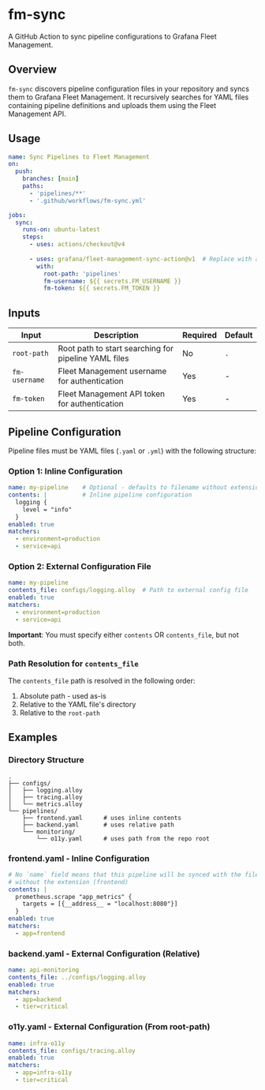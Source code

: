 # fm-sync

A GitHub Action to sync pipeline configurations to Grafana Fleet Management.

## Overview

`fm-sync` discovers pipeline configuration files in your repository and syncs them to Grafana Fleet Management. It recursively searches for YAML files containing pipeline definitions and uploads them using the Fleet Management API.

## Usage

```yaml
name: Sync Pipelines to Fleet Management
on:
  push:
    branches: [main]
    paths:
      - 'pipelines/**'
      - '.github/workflows/fm-sync.yml'

jobs:
  sync:
    runs-on: ubuntu-latest
    steps:
      - uses: actions/checkout@v4
      
      - uses: grafana/fleet-management-sync-action@v1  # Replace with actual version/digest
        with:
          root-path: 'pipelines'
          fm-username: ${{ secrets.FM_USERNAME }}
          fm-token: ${{ secrets.FM_TOKEN }}
```

## Inputs

| Input | Description | Required | Default |
|-------|-------------|----------|---------|
| `root-path` | Root path to start searching for pipeline YAML files | No | `.` |
| `fm-username` | Fleet Management username for authentication | Yes | - |
| `fm-token` | Fleet Management API token for authentication | Yes | - |

## Pipeline Configuration

Pipeline files must be YAML files (`.yaml` or `.yml`) with the following structure:

### Option 1: Inline Configuration

```yaml
name: my-pipeline    # Optional - defaults to filename without extension
contents: |          # Inline pipeline configuration
  logging {
    level = "info"
  }
enabled: true
matchers:
  - environment=production
  - service=api
```

### Option 2: External Configuration File

```yaml
name: my-pipeline
contents_file: configs/logging.alloy  # Path to external config file
enabled: true
matchers:
  - environment=production
  - service=api
```

**Important**: You must specify either `contents` OR `contents_file`, but not both.

### Path Resolution for `contents_file`

The `contents_file` path is resolved in the following order:

1. Absolute path - used as-is
2. Relative to the YAML file's directory
3. Relative to the `root-path`

## Examples

### Directory Structure

```
.
├── configs/
│   ├── logging.alloy
│   ├── tracing.alloy
│   └── metrics.alloy
└── pipelines/
    ├── frontend.yaml      # uses inline contents
    ├── backend.yaml       # uses relative path
    └── monitoring/
        └── o11y.yaml      # uses path from the repo root
```

### frontend.yaml - Inline Configuration

```yaml
# No `name` field means that this pipeline will be synced with the filename
# without the extension (frontend)
contents: |
  prometheus.scrape "app_metrics" {
    targets = [{__address__ = "localhost:8080"}]
  }
enabled: true
matchers:
  - app=frontend
```

### backend.yaml - External Configuration (Relative)

```yaml
name: api-monitoring
contents_file: ../configs/logging.alloy
enabled: true
matchers:
  - app=backend
  - tier=critical
```

### o11y.yaml - External Configuration (From root-path)

```yaml
name: infra-o11y
contents_file: configs/tracing.alloy
enabled: true
matchers:
  - app=infra-o11y
  - tier=critical
```
